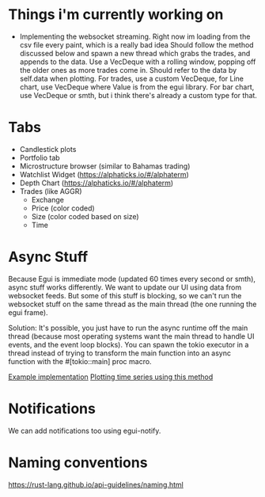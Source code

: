 # Things i'm currently working on
- Implementing the websocket streaming. Right now im loading from the csv file every paint, which is a really bad idea
Should follow the method discussed below and spawn a new thread which grabs the trades, and appends to the data.
Use a VecDeque with a rolling window, popping off the older ones as more trades come in.
Should refer to the data by self.data when plotting.
For trades, use a custom VecDeque, for Line chart, use VecDeque<Value> where Value is from the egui library.
For bar chart, use VecDeque<BoxPlot> or smth, but i think there's already a custom type for that. 

# Tabs
- Candlestick plots
- Portfolio tab
- Microstructure browser (similar to Bahamas trading)
- Watchlist Widget (https://alphaticks.io/#/alphaterm)
- Depth Chart (https://alphaticks.io/#/alphaterm)
- Trades (like AGGR)
	- Exchange
	- Price (color coded)
	- Size (color coded based on size)
	- Time

# Async Stuff
Because Egui is immediate mode (updated 60 times every second or smth), async stuff works differently.
We want to update our UI using data from websocket feeds. But some of this stuff is blocking, so we can't run
the websocket stuff on the same thread as the main thread (the one running the egui frame). 

Solution: 
It's possible, you just have to run the async runtime off the main thread (because most operating systems want the main thread to handle UI events, and the event loop blocks). You can spawn the tokio executor in a thread instead of trying to transform the main function into an async function with the #[tokio::main] proc macro.

[Example implementation](https://github.com/parasyte/egui-tokio-example/blob/main/src/main.rs)
[Plotting time series using this method](https://github.com/mikael-nilsson-github/egui-alpaca-crypto-trading/blob/main/src/app.rs)


# Notifications
We can add notifications too using egui-notify.

# Naming conventions
https://rust-lang.github.io/api-guidelines/naming.html